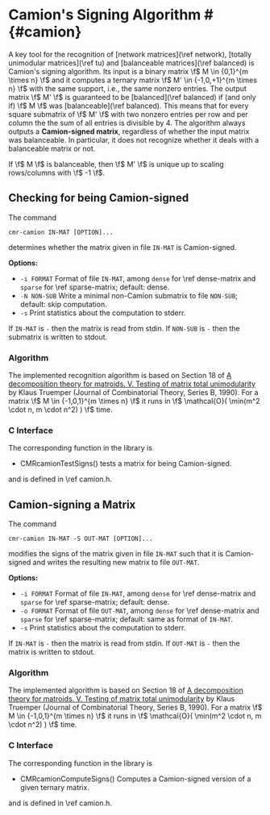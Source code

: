 # Camion's Signing Algorithm # {#camion}

A key tool for the recognition of [network matrices](\ref network), [totally unimodular matrices](\ref tu) and [balanceable matrices](\ref balanced) is Camion's signing algorithm.
Its input is a binary matrix \f$ M \in \{0,1\}^{m \times n} \f$ and it computes a ternary matrix \f$ M' \in \{-1,0,+1\}^{m \times n} \f$ with the same support, i.e., the same nonzero entries.
The output matrix \f$ M' \f$ is guaranteed to be [balanced](\ref balanced) if (and only if) \f$ M \f$ was [balanceable](\ref balanced).
This means that for every square submatrix of \f$ M' \f$ with two nonzero entries per row and per column the the sum of all entries is divisible by 4.
The algorithm always outputs a **Camion-signed matrix**, regardless of whether the input matrix was balanceable.
In particular, it does not recognize whether it deals with a balanceable matrix or not.

If \f$ M \f$ is balanceable, then \f$ M' \f$ is unique up to scaling rows/columns with \f$ -1 \f$.


## Checking for being Camion-signed ##

The command

    cmr-camion IN-MAT [OPTION]...

determines whether the matrix given in file `IN-MAT` is Camion-signed.

**Options:**
  - `-i FORMAT`   Format of file `IN-MAT`, among `dense` for \ref dense-matrix and `sparse` for \ref sparse-matrix; default: dense.
  - `-N NON-SUB`  Write a minimal non-Camion submatrix to file `NON-SUB`; default: skip computation.
  - `-s`          Print statistics about the computation to stderr.

If `IN-MAT` is `-` then the matrix is read from stdin.
If `NON-SUB` is `-` then the submatrix is written to stdout.

### Algorithm ###

The implemented recognition algorithm is based on Section 18 of [A decomposition theory for matroids. V. Testing of matrix total unimodularity](https://doi.org/10.1016/0095-8956(90)90030-4) by Klaus Truemper (Journal of Combinatorial Theory, Series B, 1990).
For a matrix \f$ M \in \{-1,0,1\}^{m \times n} \f$ it runs in \f$ \mathcal{O}( \min(m^2 \cdot n, m \cdot n^2) ) \f$ time.

### C Interface ###

The corresponding function in the library is

  - CMRcamionTestSigns() tests a matrix for being Camion-signed.

and is defined in \ref camion.h.

  
## Camion-signing a Matrix ##

The command

    cmr-camion IN-MAT -S OUT-MAT [OPTION]...

modifies the signs of the matrix given in file `IN-MAT` such that it is Camion-signed and writes the resulting new matrix to file `OUT-MAT`.

**Options:**
  - `-i FORMAT`   Format of file `IN-MAT`, among `dense` for \ref dense-matrix and `sparse` for \ref sparse-matrix; default: dense.
  - `-o FORMAT`   Format of file `OUT-MAT`, among `dense` for \ref dense-matrix and `sparse` for \ref sparse-matrix; default: same as format of `IN-MAT`.
  - `-s`          Print statistics about the computation to stderr.

If `IN-MAT` is `-` then the matrix is read from stdin.
If `OUT-MAT` is `-` then the matrix is written to stdout.

### Algorithm ###

The implemented algorithm is based on Section 18 of [A decomposition theory for matroids. V. Testing of matrix total unimodularity](https://doi.org/10.1016/0095-8956(90)90030-4) by Klaus Truemper (Journal of Combinatorial Theory, Series B, 1990).
For a matrix \f$ M \in \{-1,0,1\}^{m \times n} \f$ it runs in \f$ \mathcal{O}( \min(m^2 \cdot n, m \cdot n^2) ) \f$ time.

### C Interface ###

The corresponding function in the library is

  - CMRcamionComputeSigns() Computes a Camion-signed version of a given ternary matrix.

and is defined in \ref camion.h.
